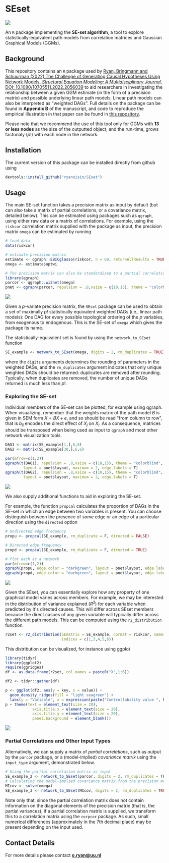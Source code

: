 # SEset
[![](https://cranlogs.r-pkg.org/badges/SEset)](https://cran.r-project.org/package=SEset)

An `R` package implementing the **SE-set algorithm**, a tool to explore statistically-equivalent path models from correlation matrices and Gaussian Graphical Models (GGMs).

## Background
This repository contains an `R` package used by [Ryan, Bringmann and Schuurman (2022) The Challenge of Generating Causal Hypotheses Using Network Models. *Structural Equation Modeling: A Multidisciplinary Journal*, DOI: 10.1080/10705511.2022.2056039](https://www.tandfonline.com/doi/pdf/10.1080/10705511.2022.2056039?needAccess=true) to aid researchers in 
investigating the relationship between a given GGM estimate (in the form of a precision matrix) and possible underlying linear path models. Linear path models can also be interpreted as "weighted DAGs". Full details on the package can be found in **Appendix B** of the manuscript, and code to reproduce the empirical illustration in that paper can be found in [this repository](https://github.com/ryanoisin/CausalHypotheses).

Please note that we recommend the use of this tool only for GGMs with **13 or less nodes** as the size of the outputted object, and the run-time, grows factorialy ($p!$) with each node in the network.

## Installation
The current version of this package can be installed directly from github using
```r
devtools::install_github("ryanoisin/SEset")
```

## Usage
The main SE-set function takes a precision matrix as input by default (but can also take a matrix of partial correlations, or a covariance matrix, detailed below). This can be estimated using packages such as `qgraph`, using either raw data or a matrix of correlations. For example, using the `riskcor` correlation matrix supplied with the package as input, the precision matrix `omega` can be estimated by running
```r
# load data
data(riskcor)

# estimate precision matrix
estimate <- qgraph::EBICglasso(riskcor, n = 69, returnAllResults = TRUE)
omega <- estimate$optwi

# The precision matrix can also be standardized to a partial correlation matrix, and plotted as a network
library(qgraph)
parcor <- qgraph::wi2net(omega)
pnet <- qgraph(parcor, repulsion = .8,vsize = c(10,15), theme = "colorblind", fade = F, edge.labels = TRUE)
```

![](man/figures/figure1.png)

Given a $p$-variate precision matrix, the `SEset` package can be used to obtain a set of maximally $p!$ statistically equivalent weighted DAGs (i.e., linear path models): One DAG for every possible topological ordering of the $p$ variables, from exogenous to endogenous. This is the SE-set of `omega` which gives the package its name.

The statistically-equivalent set is found by using the `network_to_SEset` function

```r
SE_example <- network_to_SEset(omega, digits = 2, rm_duplicates = TRUE)

```
where the `digits` arguments determines the rounding of parameters in the weighted DAGs, and the `rm_duplicates` argument indicates that only unique weighted DAGs should be returned: duplicates are removed after rounding. Typically, when duplicates are removed, the number of unique DAGs returned is much less than $p!$.


### Exploring the SE-set

Individual members of the SE-set can be plotted, for example using qgraph. When visualizing, remember that the weights matrix of the path model $B$ is given in SEM form $X = BX +e$, and so should be read "from column to row", that is $b_{ij}$ encodes the direct effect of $X_j$ on $X_i$. As a consequence, matrices should be transposed when being used as input to `qgraph` and most other network visualization tools.

```r
DAG1 <- matrix(SE_example[1,],6,6)
DAG2 <- matrix(SE_example[30,],6,6)

par(mfrow=c(1,2))
qgraph(t(DAG1), repulsion = .8,vsize = c(10,15), theme = "colorblind", fade = F,
        layout = pnet$layout, maximum = 2, edge.labels = T)
qgraph(t(DAG2), repulsion = .8,vsize = c(10,15), theme = "colorblind", fade = F,
        layout = pnet$layout, maximum = 2, edge.labels = T)


```

![](man/figures/figure2.png)

We also supply additional functions to aid in exploring the SE-set. 

For example, the function `propcal` calculates the proportion of DAGs in the SE-set in which an edge between two variables is present. You can choose distinguish between the presence of *some* edge or an edge of a particular direction using the `directed` option

```r
# Undirected edge frequency 
propu <- propcal(SE_example, rm_duplicate = F, directed = FALSE)

# Directed edge frequency
propd <- propcal(SE_example, rm_duplicate = F, directed = TRUE)

# Plot each as a network
par(mfrow=c(1,2))
qgraph(propu, edge.color = "darkgreen", layout = pnet$layout, edge.labels = T, maximum = 1)
qgraph(propd, edge.color = "darkgreen", layout = pnet$layout, edge.labels = T, maximum = 1)
```

![](man/figures/figure3.png)

Given the SEset, you can essentially explore how any property of one graphical model varies across members. For example, we may be interested in the distribution of variance explained ($R^2$) for each variable when predicted by it's directed causes. This will differ across SEset members because the direct casues of any given variable will typically differ across the different path models. This can be computed using the `r2_distribution` function.

```r
r2set <- r2_distribution(SEmatrix = SE_example, cormat = riskcor, names = NULL,
                         indices = c(1,3,4,5,6))
```

This distribution can be visualized, for instance using ggplot
```r 
library(tidyr)
library(ggplot2)
require(ggridges)
df <- as.data.frame(r2set, col.names = paste0("X",1:6))

df2 <- tidyr::gather(df)

p <- ggplot(df2, aes(y = key, x = value)) + 
  geom_density_ridges(fill = "light seagreen") + 
  labs(y = "Variable", x = expression(paste("Controllability value ", R^2)))
p + theme(text = element_text(size = 20), 
            axis.title.x = element_text(size = 20),
            axis.title.y = element_text(size = 20), 
            panel.background = element_blank())


```
![](man/figures/figure4.png)

### Partial Correlations and Other Input Types
Alternatively, we can supply a matrix of *partial correlations*, such as output by the `parcor` package, or a (model-implied) *covariance matrix* using the `input_type` argument, demonstrated below.

```r
# Using the partial correlation matrix as input
SE_example_2 <- network_to_SEset(parcor, digits = 2, rm_duplicates = TRUE, input_type = "parcor")
# Calculating the model-implied covariance matrix from the precision matrix
MIcov <- solve(omega)
SE_example_3 <- network_to_SEset(MIcov, digits = 2, rm_duplicates = TRUE, input_type = "MIcov")

```

Note only that, since the partial correlation matrix does not contain information on the diagonal elements of the precision matrix (that is, the partial variances), if a partial correlation matrix is supplied, we transform this to a correlation matrix using the `corpcor` package. As such, small numerical differences (approximately in the 7th decimal place) may be present depending on the input used. 

## Contact Details

For more details please contact **o.ryan@uu.nl**
